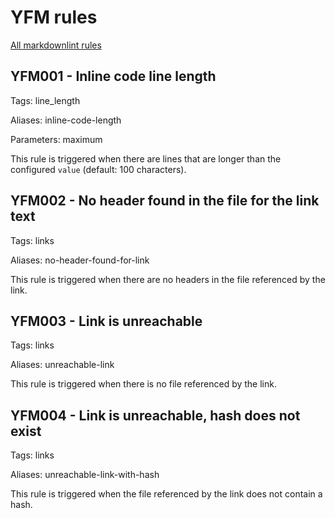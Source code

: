 # YFM rules

[All markdownlint rules](https://github.com/DavidAnson/markdownlint/blob/main/doc/Rules.md)

## YFM001 - Inline code line length

Tags: line_length

Aliases: inline-code-length

Parameters: maximum

This rule is triggered when there are lines that are longer than the
configured `value` (default: 100 characters). 

## YFM002 - No header found in the file for the link text

Tags: links

Aliases: no-header-found-for-link

This rule is triggered when there are no headers in the file referenced by the link.

## YFM003 - Link is unreachable

Tags: links

Aliases: unreachable-link

This rule is triggered when there is no file referenced by the link.

## YFM004 - Link is unreachable, hash does not exist

Tags: links

Aliases: unreachable-link-with-hash

This rule is triggered when the file referenced by the link does not contain a hash.


